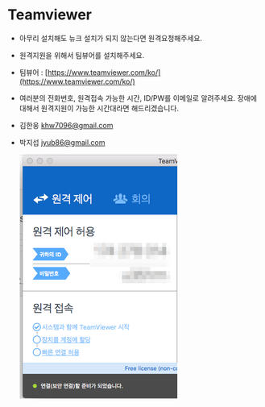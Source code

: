 # Teamviewer

* 아무리 설치해도 뉴크 설치가 되지 않는다면 원격요청해주세요.
* 원격지원을 위해서 팀뷰어를 설치해주세요.
* 팀뷰어 : [https://www.teamviewer.com/ko/](https://www.teamviewer.com/ko/)
* 여러분의 전화번호, 원격접속 가능한 시간, ID/PW를 이메일로 알려주세요. 장애에 대해서 원격지원이 가능한 시간대라면 해드리겠습니다.
* 김한웅 khw7096@gmail.com
* 박지섭 jyub86@gmail.com

  ![](../.gitbook/assets/teamviewer_pass.png)

